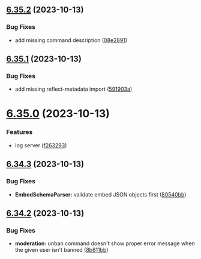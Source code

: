 ## [6.35.2](https://github.com/onesoft-sudo/sudobot/compare/v6.35.1...v6.35.2) (2023-10-13)


### Bug Fixes

* add missing command description ([08e2891](https://github.com/onesoft-sudo/sudobot/commit/08e28913f4aba7db8655665863c15aa387a77f6f))



## [6.35.1](https://github.com/onesoft-sudo/sudobot/compare/v6.35.0...v6.35.1) (2023-10-13)


### Bug Fixes

* add missing reflect-metadata import ([591903a](https://github.com/onesoft-sudo/sudobot/commit/591903ab0244db63f66d4f143d21c2390b5a7728))



# [6.35.0](https://github.com/onesoft-sudo/sudobot/compare/v6.34.3...v6.35.0) (2023-10-13)


### Features

* log server ([f263293](https://github.com/onesoft-sudo/sudobot/commit/f263293eaad1eb836b404a299aaae08060dca44b))



## [6.34.3](https://github.com/onesoft-sudo/sudobot/compare/v6.34.2...v6.34.3) (2023-10-13)


### Bug Fixes

* **EmbedSchemaParser:** validate embed JSON objects first ([80540bb](https://github.com/onesoft-sudo/sudobot/commit/80540bb4ae0d0e2bfe036bcb7ca0ffb6a513fb23))



## [6.34.2](https://github.com/onesoft-sudo/sudobot/compare/v6.34.1...v6.34.2) (2023-10-13)


### Bug Fixes

* **moderation:** unban command doesn't show proper error message when the given user isn't banned ([8b811bb](https://github.com/onesoft-sudo/sudobot/commit/8b811bb902902f4b29eb62fa66370e51e78dcd09))



